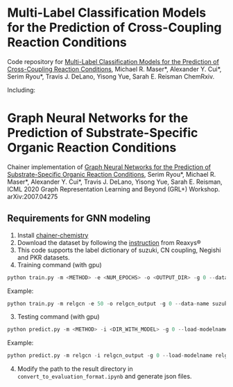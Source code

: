 # Multi-Label Classification Models for the Prediction of Cross-Coupling Reaction Conditions
Code repository for [Multi-Label Classification Models for the Prediction of Cross-Coupling Reaction Conditions](https://chemrxiv.org/articles/preprint/Multi-Label_Classification_Models_for_the_Prediction_of_Cross-Coupling_Reaction_Conditions/13087769?file=25049036), Michael R. Maser*, Alexander Y. Cui*, Serim Ryou*, Travis J. DeLano, Yisong Yue, Sarah E. Reisman ChemRxiv. 

Including:

# Graph Neural Networks for the Prediction of Substrate-Specific Organic Reaction Conditions
Chainer implementation of [Graph Neural Networks for the Prediction of Substrate-Specific Organic Reaction Conditions](https://arxiv.org/abs/2007.04275), Serim Ryou*, Michael R. Maser*, Alexander Y. Cui*, Travis J. DeLano, Yisong Yue, Sarah E. Reisman, ICML 2020 Graph Representation Learning and Beyond (GRL+) Workshop. arXiv:2007.04275

## Requirements for GNN modeling

1. Install [chainer-chemistry](https://github.com/chainer/chainer-chemistry)
2. Download the dataset by following the [instruction](https://github.com/slryou41/reaction-gcnn/blob/master/data/data_processing_example.ipynb) from Reaxys®
3. This code supports the label dictionary of suzuki, CN coupling, Negishi and PKR datasets.
2. Training command (with gpu)
```python
python train.py -m <METHOD> -e <NUM_EPOCHS> -o <OUTPUT_DIR> -g 0 --data-name <One from suzuki, CN, Negishi or PKR>
```

Example:
```python
python train.py -m relgcn -e 50 -o relgcn_output -g 0 --data-name suzuki
```

3. Testing command (with gpu)
```python
python predict.py -m <METHOD> -i <DIR_WITH_MODEL> -g 0 --load-modelname <FILEPATH_TO_MODEL> --data-name <One from suzuki, CN, Negishi or PKR>
```

Example:
```python
python predict.py -m relgcn -i relgcn_output -g 0 --load-modelname relgcn_output/model_epoch-1 --data-name suzuki
```

4. Modify the path to the result directory in ``convert_to_evaluation_format.ipynb`` and generate json files. 
